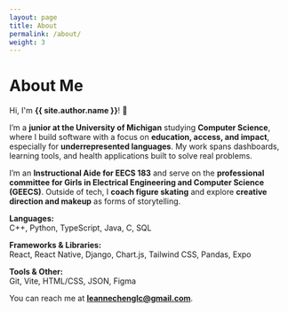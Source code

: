 ```yaml
---
layout: page
title: About
permalink: /about/
weight: 3
---
```


# **About Me**

Hi, I'm **{{ site.author.name }}**! :wave:<br>

I’m a **junior at the University of Michigan** studying **Computer Science**, where I build software with a focus on **education, access, and impact**, especially for **underrepresented languages**. My work spans dashboards, learning tools, and health applications built to solve real problems.<br>

I’m an **Instructional Aide for EECS 183** and serve on the **professional committee for Girls in Electrical Engineering and Computer Science (GEECS)**. Outside of tech, I **coach figure skating** and explore **creative direction and makeup** as forms of storytelling.<br>

**Languages:**  
C++, Python, TypeScript, Java, C, SQL

**Frameworks & Libraries:**  
React, React Native, Django, Chart.js, Tailwind CSS, Pandas, Expo

**Tools & Other:**  
Git, Vite, HTML/CSS, JSON, Figma

You can reach me at [**leannechenglc@gmail.com**](mailto:leannechenglc@gmail.com).
